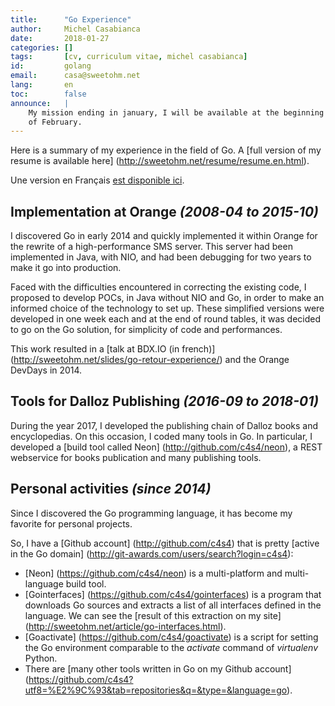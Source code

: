 ```yaml
---
title:      "Go Experience"
author:     Michel Casabianca
date:       2018-01-27
categories: []
tags:       [cv, curriculum vitae, michel casabianca]
id:         golang
email:      casa@sweetohm.net
lang:       en
toc:        false
announce:   |
    My mission ending in january, I will be available at the beginning
    of February.
---
```


Here is a summary of my experience in the field of Go. A [full version of my resume is available here] (http://sweetohm.net/resume/resume.en.html).

Une version en Français [est disponible ici](http://sweetohm.net/resume/golang.html).

<!-- more -->

Implementation at Orange *(2008-04 to 2015-10)*
-----------------------------------------------

I discovered Go in early 2014 and quickly implemented it within Orange for the rewrite of a high-performance SMS server. This server had been implemented in Java, with NIO, and had been debugging for two years to make it go into production.

Faced with the difficulties encountered in correcting the existing code, I proposed to develop POCs, in Java without NIO and Go, in order to make an informed choice of the technology to set up. These simplified versions were developed in one week each and at the end of round tables, it was decided to go on the Go solution, for simplicity of code and performances.

This work resulted in a [talk at BDX.IO (in french)] (http://sweetohm.net/slides/go-retour-experience/) and the Orange DevDays in 2014.

Tools for Dalloz Publishing *(2016-09 to 2018-01)*
--------------------------------------------------

During the year 2017, I developed the publishing chain of Dalloz books and encyclopedias. On this occasion, I coded many tools in Go. In particular, I developed a [build tool called Neon] (http://github.com/c4s4/neon), a REST webservice for books publication and many publishing tools.

Personal activities *(since 2014)*
----------------------------------

Since I discovered the Go programming language, it has become my favorite for personal projects.

So, I have a [Github account] (http://github.com/c4s4) that is pretty [active in the Go domain] (http://git-awards.com/users/search?login=c4s4):

- [Neon] (https://github.com/c4s4/neon) is a multi-platform and multi-language build tool.
- [Gointerfaces] (https://github.com/c4s4/gointerfaces) is a program that downloads Go sources and extracts a list of all interfaces defined in the language. We can see the [result of this extraction on my site] (http://sweetohm.net/article/go-interfaces.html).
- [Goactivate] (https://github.com/c4s4/goactivate) is a script for setting the Go environment comparable to the *activate* command of *virtualenv* Python.
- There are [many other tools written in Go on my Github account] (https://github.com/c4s4?utf8=%E2%9C%93&tab=repositories&q=&type=&language=go).
